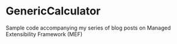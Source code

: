 # GenericCalculator
Sample code accompanying my series of blog posts on Managed Extensibility Framework (MEF)
